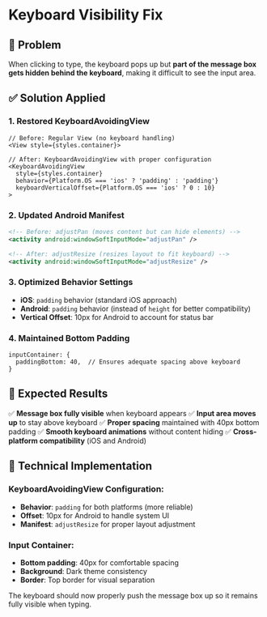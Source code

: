 # Keyboard Visibility Fix

## 🐛 **Problem**
When clicking to type, the keyboard pops up but **part of the message box gets hidden behind the keyboard**, making it difficult to see the input area.

## ✅ **Solution Applied**

### **1. Restored KeyboardAvoidingView**
```tsx
// Before: Regular View (no keyboard handling)
<View style={styles.container}>

// After: KeyboardAvoidingView with proper configuration
<KeyboardAvoidingView 
  style={styles.container}
  behavior={Platform.OS === 'ios' ? 'padding' : 'padding'}
  keyboardVerticalOffset={Platform.OS === 'ios' ? 0 : 10}
>
```

### **2. Updated Android Manifest**
```xml
<!-- Before: adjustPan (moves content but can hide elements) -->
<activity android:windowSoftInputMode="adjustPan" />

<!-- After: adjustResize (resizes layout to fit keyboard) -->
<activity android:windowSoftInputMode="adjustResize" />
```

### **3. Optimized Behavior Settings**
- **iOS**: `padding` behavior (standard iOS approach)
- **Android**: `padding` behavior (instead of `height` for better compatibility)
- **Vertical Offset**: 10px for Android to account for status bar

### **4. Maintained Bottom Padding**
```tsx
inputContainer: {
  paddingBottom: 40,  // Ensures adequate spacing above keyboard
}
```

## 🎯 **Expected Results**

✅ **Message box fully visible** when keyboard appears
✅ **Input area moves up** to stay above keyboard
✅ **Proper spacing** maintained with 40px bottom padding
✅ **Smooth keyboard animations** without content hiding
✅ **Cross-platform compatibility** (iOS and Android)

## 🔧 **Technical Implementation**

### **KeyboardAvoidingView Configuration**:
- **Behavior**: `padding` for both platforms (more reliable)
- **Offset**: 10px for Android to handle system UI
- **Manifest**: `adjustResize` for proper layout adjustment

### **Input Container**:
- **Bottom padding**: 40px for comfortable spacing
- **Background**: Dark theme consistency
- **Border**: Top border for visual separation

The keyboard should now properly push the message box up so it remains fully visible when typing.
